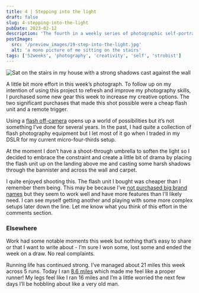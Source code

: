```yaml
---
title: 4 | Stepping into the light
draft: false
slug: 4-stepping-into-the-light
pubDate: 2023-02-12
description: 'The fourth in a weekly series of photographic self-portraits of Stuart Mackenzie.'
postImage:
  src: '/preview_images/19-step-into-the-light.jpg'
  alt: 'a mono picture of me sitting on the stairs'
tags: ['52weeks', 'photography', 'creativity', 'self', 'strobist']
---
```


![Sat on the stairs in my house with a strong shadows cast against the wall](/post_images/52weeks/52_2023_4.jpg)
<img src="" alt="" class=""/>

A little bit more effort in this week’s photograph. To follow up on my intention of using this project to refresh and improve my photography skills, I purchased some new gear this week to increase my creative options. The two significant purchases that made this shot possible were a cheap flash unit and a remote trigger.

Using a [flash off-camera](https://strobist.blogspot.com/) opens up a world of possibilities but it’s not something I’ve done for several years. In the past, I had quite a collection of flash photography equipment but I let most of it go when I traded in my DSLR for my current micro-four-thirds setup.

At the moment I don’t have a shoot-through umbrella to soften the light so I decided to embrace the constraint and create a little bit of drama by placing the flash unit up on the landing above me and casting some harsh shadows through the bannister and across the wall and carpet.

I quite enjoyed shooting this. The flash unit I bought was cheaper than I remember them being. This may be because I’ve [not purchased big brand names](https://godox.com/camera-flashes/) but they seem to work well and have more features than I’ll likely need. I can see myself getting another and playing with some more complex setups later down the line. Let me know what you think of this effort in the comments section.

### Elsewhere

Work had some notable moments this week but nothing that’s easy to share or that I want to write about - I’m sure I won some, lost some and ended the week on a draw. No real complaints.

Running life has continued strong. I’ve managed about 21 miles this week across 5 runs. Today I ran [8.6 miles](https://www.strava.com/activities/8549265537) which made me feel like a proper runner! My legs feel like I ran 16 miles and I’m a little worried the next few days I’ll be hobbling about like a very old man.
